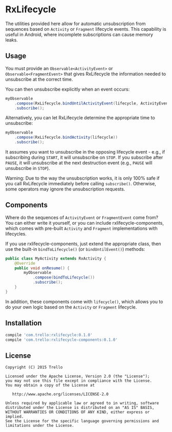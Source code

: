 # RxLifecycle

The utilities provided here allow for automatic unsubscription from sequences based on `Activity` or `Fragment`
lifecycle events. This capability is useful in Android, where incomplete subscriptions can cause memory leaks.

## Usage

You must provide an `Observable<ActivityEvent>` or `Observable<FragmentEvent>` that gives
RxLifecycle the information needed to unsubscribe at the correct time.

You can then unsubscribe explicitly when an event occurs:

```java
myObservable
    .compose(RxLifecycle.bindUntilActivityEvent(lifecycle, ActivityEvent.DESTROY))
    .subscribe();
```

Alternatively, you can let RxLifecycle determine the appropriate time to unsubscribe:

```java
myObservable
    .compose(RxLifecycle.bindActivity(lifecycle))
    .subscribe();
```

It assumes you want to unsubscribe in the opposing lifecycle event - e.g., if subscribing during `START`, it will
unsubscribe on `STOP`. If you subscribe after `PAUSE`, it will unsubscribe at the next destruction event (e.g.,
`PAUSE` will unsubscribe in `STOP`).

Warning: Due to the way the unsubscription works, it is only 100% safe if you call RxLifecycle immediately before
calling `subscribe()`. Otherwise, some operators may ignore the unsubscription requests.

## Components

Where do the sequences of `ActivityEvent` or `FragmentEvent` come from? You can either write it yourself, or you can
include rxlifecycle-components, which comes with pre-built `Activity` and `Fragment` implementations with lifecycles.

If you use rxlifecycle-components, just extend the appropriate class, then use the built-in `bindToLifecycle()` (or `bindUntilEvent()`) methods:

```java
public class MyActivity extends RxActivity {
    @Override
    public void onResume() {
        myObservable
            .compose(bindToLifecycle())
            .subscribe();
    }
}
```

In addition, these components come with `lifecycle()`, which allows you to do your own logic based on the `Activity`
or `Fragment` lifecycle.

## Installation

```gradle
compile 'com.trello:rxlifecycle:0.1.0'
compile 'com.trello:rxlifecycle-components:0.1.0'
```

## License

    Copyright (C) 2015 Trello

    Licensed under the Apache License, Version 2.0 (the "License");
    you may not use this file except in compliance with the License.
    You may obtain a copy of the License at

       http://www.apache.org/licenses/LICENSE-2.0

    Unless required by applicable law or agreed to in writing, software
    distributed under the License is distributed on an "AS IS" BASIS,
    WITHOUT WARRANTIES OR CONDITIONS OF ANY KIND, either express or implied.
    See the License for the specific language governing permissions and
    limitations under the License.